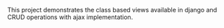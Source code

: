 This project demonstrates the class based views available in django and CRUD operations with ajax implementation.


